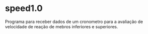 # speed1.0
Programa para receber dados de um cronometro para a avaliação de velocidade de reação de mebros inferiores e superiores.
